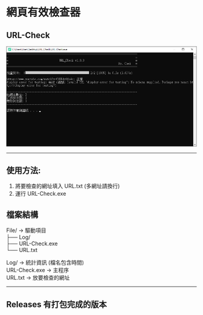 # 網頁有效檢查器
## URL-Check

![URL Check cover](https://github.com/zz22558822/URL-Check/blob/main/img/URL-Check.png)

---

## 使用方法:
1. 將要檢查的網址填入 URL.txt (多網址請換行)  
2. 運行 URL-Check.exe


## 檔案結構
File/ → 驅動項目  
├── Log/  
├── URL-Check.exe  
└── URL.txt  

Log/ → 統計資訊 (檔名包含時間)  
URL-Check.exe → 主程序  
URL.txt → 放要檢查的網址  

---

## Releases 有打包完成的版本

